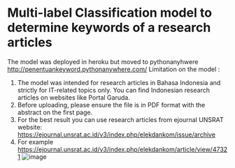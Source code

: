 # Multi-label Classification model to determine keywords of a research articles
The model was deployed in heroku but moved to pythonanyhwere
http://penentuankeyword.pythonanywhere.com/
Limitation on the model :
1. The model was intended for research articles in Bahasa Indonesia and strictly for IT-related topics only. You can find Indonesian research articles on websites like Portal Garuda.
2. Before uploading, please ensure the file is in PDF format with the abstract on the first page.
3. For the best result you can use research articles from ejournal UNSRAT website: https://ejournal.unsrat.ac.id/v3/index.php/elekdankom/issue/archive
4. For example https://ejournal.unsrat.ac.id/v3/index.php/elekdankom/article/view/47321
![image](https://github.com/MarvelManueke/penentuankeyword/assets/106239825/02a2f81d-acb9-47aa-a5c2-ba2ef171fb52)

